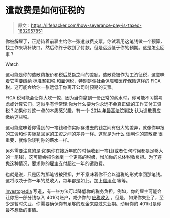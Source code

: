 # 遣散费是如何征税的

> 原文：<https://lifehacker.com/how-severance-pay-is-taxed-1832957851>

你被解雇了，正期待着前雇主给你一张遣散费支票。你试着用这笔钱做一个预算，找工作来填补缺口。然后你终于收到了付款，但是远远低于你的预期。这是怎么回事？

Watch

这可能是你的遣散费报价和税后总额之间的差额。遣散费被作为工资征税，这意味着它需要缴纳 [标准预扣税](https://www.irs.gov/individuals/employees/tax-withholding) 和雇佣税，特别是像社会保障和医疗保险这样的 FICA 税。这可能会给你一张远低于你离开公司时预期的支票。

FICA 税可能会让你大吃一惊，因为当你拿到一份正常的薪水时，你可能不习惯考虑或计算它们。这似乎有悖常理:你为什么要为你永远不会真正做的工作支付工资税？如果你对这一点的本质感兴趣，有一个 [2014 年最高法院判决](https://www.supremecourt.gov/opinions/13pdf/12-1408_6468.pdf) 认为遣散费应缴纳这些税。

这可能意味着你得到的一笔钱和你实际存进去的钱之间有很大的差异，就像你申报的工资和你实际拿回家的工资之间的差异一样。这就是为什么 [谈判你的遣散费](https://www.careercontessa.com/advice/how-to-negotiate-severance/) 很重要，就像你谈判你的薪水一样。

另外需要注意的是:如果你在接近年底的时候收到一笔钱(或者任何时候都是足够大的一笔钱)，这可能会把你推到一个更高的税级，增加你的总体税收负担。为了避免这种情况，要求你的雇主支付超过一年的遣散费。

也就是说，只是因为那笔钱被预扣，并不意味着你不会以退税的形式拿回那笔钱。这将取决于你一年的总收入，每年都是如此，加上[信用点](https://twocents.lifehacker.com/all-the-tax-credits-you-can-take-for-2018-1831811601) 等等。

[Investopedia](https://www.investopedia.com/articles/personal-finance/081315/how-minimize-taxes-severance-pay.asp) 写道，有一些方法可以降低你的税务负担。例如，你的雇主可能会让你把一部分钱存入 401(k)账户，减少你的 [应税收入](https://twocents.lifehacker.com/how-different-retirement-income-is-taxed-1825581598) 。但是，如果你失业了，至少是暂时失业，你需要确保你有足够的现金来度过失业期。动用你的 401(k)是你最不想做的事情。